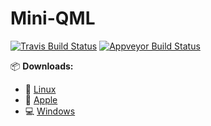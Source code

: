 # Mini-QML

[![Travis Build Status](https://travis-ci.org/patrickelectric/mini-qml.svg?branch=master)](https://travis-ci.org/patrickelectric/mini-qml)
[![Appveyor Build Status](https://ci.appveyor.com/api/projects/status/xn4jtsci2j5kckww?svg=true)](https://ci.appveyor.com/project/patrickelectric/mini-qml)

:package: **Downloads:**
 - :penguin: [Linux](https://github.com/patrickelectric/mini-qml/releases/download/continuous/mini-qml.AppImage)
 - :apple: [Apple](https://github.com/patrickelectric/mini-qml/releases/download/continuous/mini-qml.dmg)
 - :computer: [Windows](https://github.com/patrickelectric/mini-qml/releases/download/continuous/mini-qml_release.zip)
